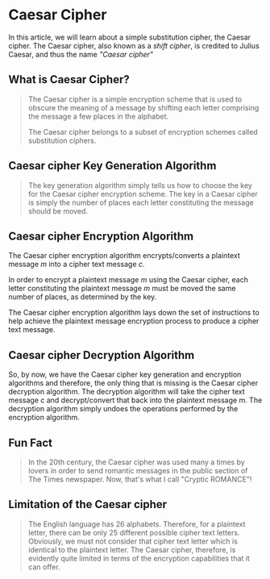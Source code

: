 # Caesar Cipher

In this article, we will learn about a simple substitution cipher, the Caesar cipher. The Caesar cipher, also known as a _shift cipher_, is credited to Julius Caesar, and thus the name _"Caesar cipher"_

## What is Caesar Cipher?

> The Caesar cipher is a simple encryption scheme that is used to obscure the meaning of a message by shifting each letter comprising the message a few places in the alphabet.
>
> The Caesar cipher belongs to a subset of encryption schemes called substitution ciphers.

## Caesar cipher Key Generation Algorithm

> The key generation algorithm simply tells us how to choose the key for the Caesar cipher encryption scheme. The key in a Caesar cipher is simply the number of places each letter constituting the message should be moved.

## Caesar cipher Encryption Algorithm

The Caesar cipher encryption algorithm encrypts/converts a plaintext message $m$ into a cipher text message $c$.

In order to encrypt a plaintext message $m$ using the Caesar cipher, each letter constituting the plaintext message $m$ must be moved the same number of places, as determined by the key.

The Caesar cipher encryption algorithm lays down the set of instructions to help achieve the plaintext message encryption process to produce a cipher text message.

## Caesar cipher Decryption Algorithm

So, by now, we have the Caesar cipher key generation and encryption algorithms and therefore, the only thing that is missing is the Caesar cipher decryption algorithm. The decryption algorithm will take the cipher text message c and decrypt/convert that back into the plaintext message m. The decryption algorithm simply undoes the operations performed by the encryption algorithm.

## Fun Fact

> In the 20th century, the Caesar cipher was used many a times by lovers in order to send romantic messages in the public section of The Times newspaper. Now, that's what I call "Cryptic ROMANCE"!

## Limitation of the Caesar cipher

> The English language has 26 alphabets. Therefore, for a plaintext letter, there can be only 25 different possible cipher text letters. Obviously, we must not consider that cipher text letter which is identical to the plaintext letter. The Caesar cipher, therefore, is evidently quite limited in terms of the encryption capabilities that it can offer.
